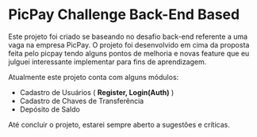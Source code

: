 # PicPay Challenge Back-End Based
Este projeto foi criado se baseando no desafio back-end referente a uma vaga na empresa PicPay. O projeto foi desenvolvido em cima da proposta feita pelo picpay tendo alguns pontos de melhoria e novas feature que eu julguei interessante implementar para fins de aprendizagem.

Atualmente este projeto conta com alguns módulos:
- Cadastro de Usuários ( **Register, Login(Auth)** )
- Cadastro de Chaves de Transferência
- Depósito de Saldo

Até concluir o projeto, estarei sempre aberto a sugestões e críticas.